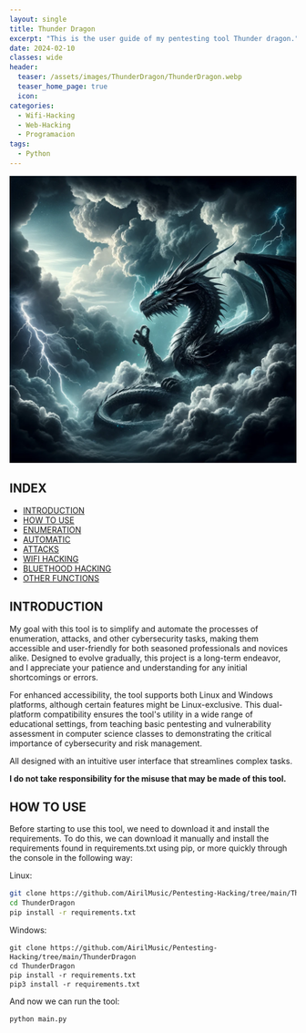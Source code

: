 ```yaml
---
layout: single
title: Thunder Dragon
excerpt: "This is the user guide of my pentesting tool Thunder dragon."
date: 2024-02-10
classes: wide
header:
  teaser: /assets/images/ThunderDragon/ThunderDragon.webp
  teaser_home_page: true
  icon: 
categories:
  - Wifi-Hacking
  - Web-Hacking
  - Programacion
tags:  
  - Python
---
```


![](/assets/images/ThunderDragon/ThunderDragon.webp)

## INDEX

- [INTRODUCTION](#introduction)
- [HOW TO USE](#how)
- [ENUMERATION](#enumeration)
- [AUTOMATIC](#auto)
- [ATTACKS](#attacks)
- [WIFI HACKING](#wifi)
- [BLUETHOOD HACKING](#bluethood)
- [OTHER FUNCTIONS](#other)

<a id="introduction"></a>
## INTRODUCTION

My goal with this tool is to simplify and automate the processes of enumeration, attacks, and other cybersecurity tasks, making them accessible and user-friendly for both seasoned professionals and novices alike. Designed to evolve gradually, this project is a long-term endeavor, and I appreciate your patience and understanding for any initial shortcomings or errors.

For enhanced accessibility, the tool supports both Linux and Windows platforms, although certain features might be Linux-exclusive. This dual-platform compatibility ensures the tool's utility in a wide range of educational settings, from teaching basic pentesting and vulnerability assessment in computer science classes to demonstrating the critical importance of cybersecurity and risk management.

All designed with an intuitive user interface that streamlines complex tasks. 

**I do not take responsibility for the misuse that may be made of this tool.**

<a id="how"></a>
## HOW TO USE

Before starting to use this tool, we need to download it and install the requirements. To do this, we can download it manually and install the requirements found in requirements.txt using pip, or more quickly through the console in the following way:

Linux:

```bash
git clone https://github.com/AirilMusic/Pentesting-Hacking/tree/main/ThunderDragon
cd ThunderDragon
pip install -r requirements.txt
```

Windows:

```
git clone https://github.com/AirilMusic/Pentesting-Hacking/tree/main/ThunderDragon
cd ThunderDragon
pip install -r requirements.txt
pip3 install -r requirements.txt
```

And now we can run the tool:

```
python main.py
```


